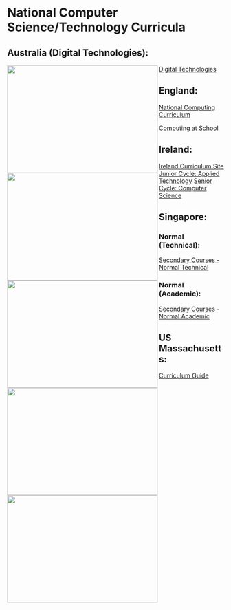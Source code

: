 # National Computer Science/Technology Curricula



## Australia (Digital Technologies): 



<img align="left" width="350" height="250" src="https://www.legalreader.com/wp-content/uploads/2019/06/keith-zhu-638314-unsplash.jpg">

[Digital Technologies](https://www.australiancurriculum.edu.au/f-10-curriculum/technologies/digital-technologies/?year=12983&year=12984&year=12985&year=12986&year=12987&strand=Digital+Technologies+Knowledge+and+Understanding&strand=Digital+Technologies+Processes+and+Production+Skills&capability=ignore&capability=Literacy&capability=Numeracy&capability=Information+and+Communication+Technology+%28ICT%29+Capability&capability=Critical+and+Creative+Thinking&capability=Personal+and+Social+Capability&capability=Ethical+Understanding&capability=Intercultural+Understanding&priority=ignore&priority=Aboriginal+and+Torres+Strait+Islander+Histories+and+Cultures&priority=Asia+and+Australia%E2%80%99s+Engagement+with+Asia&priority=Sustainability&elaborations=true&elaborations=false&scotterms=false&isFirstPageLoad=false)

## England:

<img align="left" width="350" height="250" src="https://th.bing.com/th/id/OIP.sPVliCgCTM5AVHocwaz6SAHaEK?pid=ImgDet&rs=1">

[National Computing Curriculum](https://www.gov.uk/government/publications/national-curriculum-in-england-computing-programmes-of-study/national-curriculum-in-england-computing-programmes-of-study)

[Computing at School](https://s4scoding.com/code/computing-at-school/)

## Ireland:

<img align="left" width="350" height="250" src="https://th.bing.com/th/id/OIP.20VjbRvC1TEQJGO1lwTeYAHaE8?pid=ImgDet&rs=1">

[Ireland Curriculum Site](https://www.curriculumonline.ie/Home/)
[Junior Cycle: Applied Technology](
https://www.curriculumonline.ie/Junior-cycle/Junior-Cycle-Subjects/Applied-Technology/Rationale/)
[Senior Cycle: Computer Science](https://www.curriculumonline.ie/Senior-cycle/Senior-Cycle-Subjects/Computer-Science/)

## Singapore:

<img align="left" width="350" height="250" src="https://th.bing.com/th/id/R.e5a04e0e7fe9a939a26d1a330df6264b?rik=I8yMn%2bjBN1g4BQ&riu=http%3a%2f%2fworldofvacations.in%2fwp-content%2fuploads%2f2019%2f06%2fSingapore.jpg&ehk=d%2b3rP4Qo1FDgjDPTvCOKaQLNFPY2jtwlRA8LfFCbyko%3d&risl=&pid=ImgRaw&r=0">

### Normal (Technical):
[Secondary Courses -Normal Technical](https://www.moe.gov.sg/secondary/courses/normal-technical)

### Normal (Academic):
[Secondary Courses -Normal Academic](https://www.moe.gov.sg/secondary/courses/normal-academic)

## US Massachusetts:

<img align="left" width="350" height="250" src="https://images.fineartamerica.com/images/artworkimages/mediumlarge/3/boston-massachusetts-skyline-reflections-on-the-charles-river-gregory-ballos.jpg">

[Curriculum Guide](https://edc.org/sites/default/files/uploads/CurriculumGuide-web.pdf)

